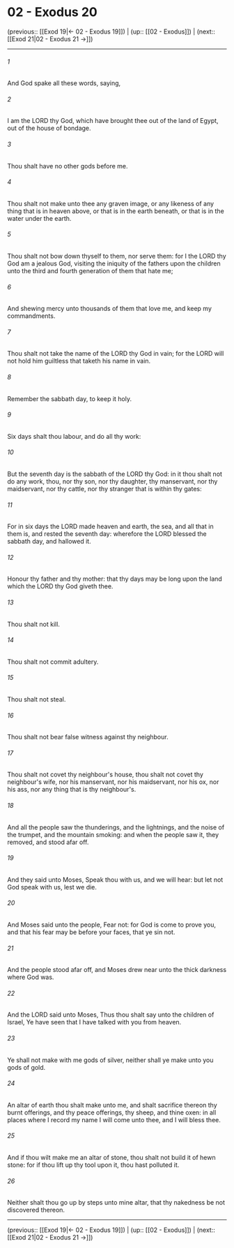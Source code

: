 # 02 - Exodus 20

(previous:: [[Exod 19|← 02 - Exodus 19]]) | (up:: [[02 - Exodus]]) | (next:: [[Exod 21|02 - Exodus 21 →]])

***


###### 1 
And God spake all these words, saying, 

###### 2 
I am the LORD thy God, which have brought thee out of the land of Egypt, out of the house of bondage. 

###### 3 
Thou shalt have no other gods before me. 

###### 4 
Thou shalt not make unto thee any graven image, or any likeness of any thing that is in heaven above, or that is in the earth beneath, or that is in the water under the earth. 

###### 5 
Thou shalt not bow down thyself to them, nor serve them: for I the LORD thy God am a jealous God, visiting the iniquity of the fathers upon the children unto the third and fourth generation of them that hate me; 

###### 6 
And shewing mercy unto thousands of them that love me, and keep my commandments. 

###### 7 
Thou shalt not take the name of the LORD thy God in vain; for the LORD will not hold him guiltless that taketh his name in vain. 

###### 8 
Remember the sabbath day, to keep it holy. 

###### 9 
Six days shalt thou labour, and do all thy work: 

###### 10 
But the seventh day is the sabbath of the LORD thy God: in it thou shalt not do any work, thou, nor thy son, nor thy daughter, thy manservant, nor thy maidservant, nor thy cattle, nor thy stranger that is within thy gates: 

###### 11 
For in six days the LORD made heaven and earth, the sea, and all that in them is, and rested the seventh day: wherefore the LORD blessed the sabbath day, and hallowed it. 

###### 12 
Honour thy father and thy mother: that thy days may be long upon the land which the LORD thy God giveth thee. 

###### 13 
Thou shalt not kill. 

###### 14 
Thou shalt not commit adultery. 

###### 15 
Thou shalt not steal. 

###### 16 
Thou shalt not bear false witness against thy neighbour. 

###### 17 
Thou shalt not covet thy neighbour's house, thou shalt not covet thy neighbour's wife, nor his manservant, nor his maidservant, nor his ox, nor his ass, nor any thing that is thy neighbour's. 

###### 18 
And all the people saw the thunderings, and the lightnings, and the noise of the trumpet, and the mountain smoking: and when the people saw it, they removed, and stood afar off. 

###### 19 
And they said unto Moses, Speak thou with us, and we will hear: but let not God speak with us, lest we die. 

###### 20 
And Moses said unto the people, Fear not: for God is come to prove you, and that his fear may be before your faces, that ye sin not. 

###### 21 
And the people stood afar off, and Moses drew near unto the thick darkness where God was. 

###### 22 
And the LORD said unto Moses, Thus thou shalt say unto the children of Israel, Ye have seen that I have talked with you from heaven. 

###### 23 
Ye shall not make with me gods of silver, neither shall ye make unto you gods of gold. 

###### 24 
An altar of earth thou shalt make unto me, and shalt sacrifice thereon thy burnt offerings, and thy peace offerings, thy sheep, and thine oxen: in all places where I record my name I will come unto thee, and I will bless thee. 

###### 25 
And if thou wilt make me an altar of stone, thou shalt not build it of hewn stone: for if thou lift up thy tool upon it, thou hast polluted it. 

###### 26 
Neither shalt thou go up by steps unto mine altar, that thy nakedness be not discovered thereon.

***

(previous:: [[Exod 19|← 02 - Exodus 19]]) | (up:: [[02 - Exodus]]) | (next:: [[Exod 21|02 - Exodus 21 →]])
